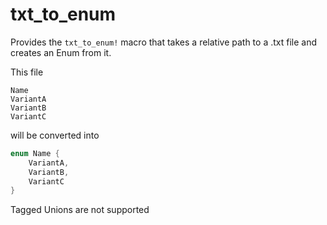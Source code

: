 # txt_to_enum
Provides the `txt_to_enum!` macro that takes a relative path to a .txt file and creates an Enum from it.

This file
```
Name
VariantA
VariantB
VariantC
```
will be converted into
```rust
enum Name {
    VariantA,
    VariantB,
    VariantC
}
```
Tagged Unions are not supported